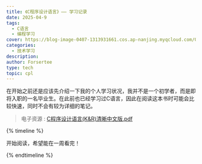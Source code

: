 ```yaml
---
title: 《C程序设计语言》—— 学习记录
date: 2025-04-9
tags:
  - C语言
  - 编程学习
cover: https://blog-image-0407-1313931661.cos.ap-nanjing.myqcloud.com/O1CN01ipxyGT1jCXoBnsQz3_!!6000000004512-2-yinhe.png?imageSlim
categories:
  - 技术学习
description: 
author: Forsertee
type: tech
topic: cpl
---
```


在开始之前还是应该先介绍一下我的个人学习状况，我并不是一个初学者，而是即将入职的一名毕业生。在此前也已经学习过C语言，因此在阅读这本书时可能会比较快速，同时不会有较为详细的笔记。

> 电子资源 : [C程序设计语言(K&R)清晰中文版.pdf](https://github.com/huyubing/books-pdf/blob/master/C程序设计语言(K%26R)清晰中文版.pdf)

{% timeline %}

<!-- node 2025 年 4 月 9 日 -->
开始阅读，希望能在一周看完！

{% endtimeline %}
